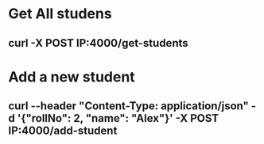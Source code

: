 # Get All studens 
## curl -X POST IP:4000/get-students
# Add a new student 
## curl --header "Content-Type: application/json" -d '{"rollNo": 2, "name": "Alex"}' -X POST IP:4000/add-student
